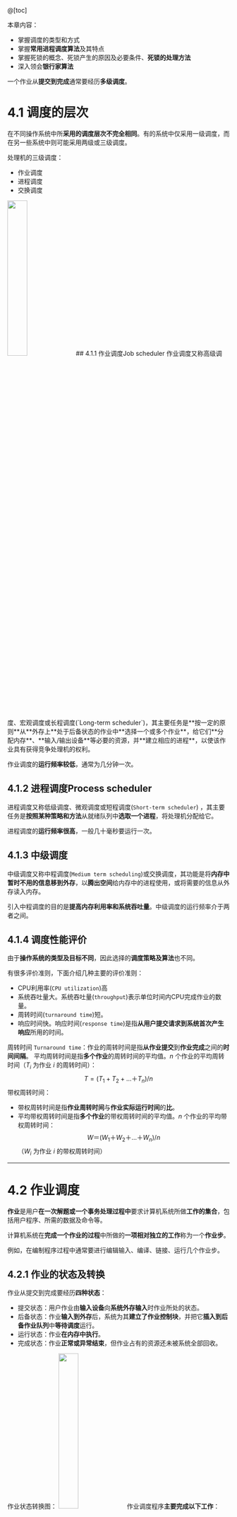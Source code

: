 


@[toc]

本章内容：
-  掌握调度的类型和方式
- 掌握**常用进程调度算法**及其特点
- 掌握死锁的概念、死锁产生的原因及必要条件、**死锁的处理方法**
- 深入领会**银行家算法**

一个作业从**提交到完成**通常要经历**多级调度**。
# 4.1  调度的层次
在不同操作系统中所**采用的调度层次不完全相同**。有的系统中仅采用一级调度，而在另一些系统中则可能采用两级或三级调度。 

处理机的三级调度：
- 作业调度
- 进程调度
- 交换调度
<img src="https://img-blog.csdnimg.cn/20200412102900400.png?x-oss-process=image/watermark,type_ZmFuZ3poZW5naGVpdGk,shadow_10,text_aHR0cHM6Ly9ibG9nLmNzZG4ubmV0L215UmVhbGl6YXRpb24=,size_16,color_FFFFFF,t_70" width="30%">
## 4.1.1 作业调度Job scheduler
作业调度又称高级调度、宏观调度或长程调度(`Long-term scheduler`)，其主要任务是**按一定的原则**从**外存上**处于后备状态的作业中**选择一个或多个作业**，给它们**分配内存**、**输入/输出设备**等必要的资源，并**建立相应的进程**，以使该作业具有获得竞争处理机的权利。

作业调度的**运行频率较低**，通常为几分钟一次。

## 4.1.2  进程调度Process scheduler
进程调度又称低级调度、微观调度或短程调度(`Short-term scheduler`) ，其主要任务是**按照某种策略和方法**从就绪队列中**选取一个进程**，将处理机分配给它。

进程调度的**运行频率很高**，一般几十毫秒要运行一次。 

## 4.1.3 中级调度
中级调度又称中程调度(`Medium term scheduling`)或交换调度，其功能是将**内存中暂时不用的信息移到外存**，以**腾出空间**给内存中的进程使用，或将需要的信息从外存读入内存。

引入中程调度的目的是**提高内存利用率和系统吞吐量**。中级调度的运行频率介于两者之间。
 
## 4.1.4  调度性能评价
由于**操作系统的类型及目标不同**，因此选择的**调度策略及算法**也不同。

有很多评价准则，下面介绍几种主要的评价准则：
- CPU利用率(`CPU utilization`)高
- 系统吞吐量大。系统吞吐量(`throughput`)表示单位时间内CPU完成作业的数量。
- 周转时间(`turnaround time`)短。
- 响应时间快。响应时间(`response time`)是指**从用户提交请求到系统首次产生响应**所用的时间。 

周转时间 `Turnaround time`：作业的周转时间是指**从作业提交**到**作业完成**之间的**时间间隔**。
平均周转时间是指**多个作业**的周转时间的平均值。$n$ 个作业的平均周转时间（$T_i$ 为作业 $i$ 的周转时间）：
   $$T =(T_1 + T_2+ ... ＋T_n)/n$$
带权周转时间：
- 带权周转时间是指**作业周转时间**与**作业实际运行时间**的**比**。
- 平均带权周转时间是指**多个作业**的带权周转时间的平均值。$n$ 个作业的平均带权周转时间：
 $$W＝(W_1＋W_2＋ ... ＋W_n) /n$$（$W_i$ 为作业 $i$ 的带权周转时间）

---
# 4.2  作业调度
**作业**是用户**在一次解题或一个事务处理过程中**要求计算机系统所做**工作的集合**，包括用户程序、所需的数据及命令等。

计算机系统在**完成一个作业的过程**中所做的**一项相对独立的工作**称为一个**作业步**。

例如，在编制程序过程中通常要进行编辑输入、编译、链接、运行几个作业步。 

## 4.2.1 作业的状态及转换
作业从提交到完成要经历**四种状态**：
- 提交状态：用户作业由**输入设备**向**系统外存输入**时作业所处的状态。
- 后备状态：作业**输入到外存**后，系统为其**建立了作业控制块**，并把它**插入到后备作业队列**中**等待调度**运行。
- 运行状态：作业**在内存中执行**。
- 完成状态：作业**正常或异常结束**，但作业占有的资源还未被系统全部回收。 

作业状态转换图：
<img src="https://img-blog.csdnimg.cn/20200412112345769.png?x-oss-process=image/watermark,type_ZmFuZ3poZW5naGVpdGk,shadow_10,text_aHR0cHM6Ly9ibG9nLmNzZG4ubmV0L215UmVhbGl6YXRpb24=,size_16,color_FFFFFF,t_70" width="30%">
作业调度程序**主要完成以下工作**：
- 记录进入系统的**各个作业情况**；
- 从后备作业中**挑选一些作业**投入执行；
- 为被选中的作业做好执行前的**准备工作**；
- 在作业运行结束或运行过程中因某种原因需要撤离时，作业调度程序还要完成作业的善后处理工作。

## 4.2.2 作业控制块
为管理作业，系统**设置了作业控制块**。系统通过JCB感知作业的存在，`JCB` 是**作业存在的唯一标志**。通常作业控制块中包括的主要内容有：
- 资源要求：是指作业运行需要的资源情况，包括：估计运行时间、最迟完成时间、需要的内存容量、外设类型及数量等。
- 资源使用情况：包括作业进入系统的时间、开始运行时间、已运行时间、内存地址、外设台号等。
- 作业的控制方式、类型和优先级等：
作业的控制方式有**联机作业控制**和**脱机作业控制**；
从不同角度出发可以对作业进行不同的分类，如终端型和批量型；
作业的优先级是指**作业进入系统运行的优先级别**，优先级高的作业可以优先进入系统运行。
- 作业名、作业状态：记录**作业的标识信息**及**作业的当前状态**。
 

---
# 4.3 进程调度
## 4.3.1 进程调度的功能
进程调度程序主要完成以下功能：
- 记录系统中**所有进程**的**状态、优先数和资源情况**。
- 选择获得处理机的进程。
- 实施处理机的**分配及回收**。

引起进程调度的原因：
- 正在运行进程**结束**；
- 运行进程因某种原因**阻塞**，如P操作、I/O等；
- 从系统调用或中断返回时，**有进程进入就绪队列**且**就绪队列为空**，**或**进程优先级**高于**当前运行进程且**为剥夺调度方式**；
- 时间片用完
## 4.3.2 进程调度的方式
进程调度有两种方式：
- 抢占(`Preemptive`)方式：又称剥夺方式、可剥夺方式。这种调度方式是指允许**调度程序**根据某种原则**去停止正在执行的进程**，将已分配给该进程的**处理机重新分配给其他进程**。抢占原则有：优先权、时间片。 
- 非抢占(`Nonpreemptive`)方式：又称非剥夺方式、不可剥夺方式、不可抢占方式。这种调度方式是指**一旦将处理机分配给某进程后**，便**让该进程一直执行**，直到该进程**完成**或发生某事件而进入**阻塞**状态，才把处理机分配给其他进程。
非抢占方式中引起进程调度的因素有：**进程结束**、因某种原因而**阻塞**、执行**同步原语**等。
特点：简单，系统开销小，但无法处理紧急任务。

---
# 4.4  调度算法
调度算法(`Scheduling Algorithms`)是指根据**系统资源分配策略**所规定的**资源分配算法**。本章的算法有些适合作业调度，有些适合进程调度，有些适用于两者。

## 4.4.1 先来先服务调度算法First-come, first-served
先来先服务算法既可用于**作业调度**，也可用于**进程调度**。
- 在作业调度中：从**后备作业队列**中选择一个或多个**最先进入该队列**的作业，将它们调入内存，为它们**分配资源，创建进程**，然后**放入就绪队列**。
- 进程调度中：从就绪队列中选择一个**最先进入该队列的进程**，为之分配处理机，使之投入运行。该进程**一直运行到完成**或因等待某一事件而**阻塞**时**才释放处理机**。

设有 `4` 道作业，它们的**提交时间及执行时间**如下表，若按**先来先服务调度算法**进行调度，试计算 `4` 个作业的**平均周转时间**和**平均带权周转时间**。（时间单位：小时，以十进制计算）。
<img src="https://img-blog.csdnimg.cn/20200412112545959.png?x-oss-process=image/watermark,type_ZmFuZ3poZW5naGVpdGk,shadow_10,text_aHR0cHM6Ly9ibG9nLmNzZG4ubmV0L215UmVhbGl6YXRpb24=,size_16,color_FFFFFF,t_70" width="30%">
**作业周转时间**及**带权周转时间**的计算：
<img src="https://img-blog.csdnimg.cn/20200412112554775.png?x-oss-process=image/watermark,type_ZmFuZ3poZW5naGVpdGk,shadow_10,text_aHR0cHM6Ly9ibG9nLmNzZG4ubmV0L215UmVhbGl6YXRpb24=,size_16,color_FFFFFF,t_70" width="30%">
先来先服务算法特点：
- 算法简单，易于实现，
- 但不利于短作业及**I/O繁忙型**作业。 

## 4.4.2 短作业优先调度算法Shortest-job-first
在作业调度中，从后备队列中选择一个或多个**估计运行时间最短的作业**，将它们**调入内存**运行。

在进程调度中，从就绪队列中选择一个**估计运行时间最短的进程**，为之**分配处理机**，使之投入运行。该进程一直运行到完成或因等待某一事件而阻塞时才释放处理机。

<img src="https://img-blog.csdnimg.cn/20200412112625711.png?x-oss-process=image/watermark,type_ZmFuZ3poZW5naGVpdGk,shadow_10,text_aHR0cHM6Ly9ibG9nLmNzZG4ubmV0L215UmVhbGl6YXRpb24=,size_16,color_FFFFFF,t_70" width="30%">

短作业优先调度算法的特点：算法调度性能较好，如上例中：
|        | 先来先服务   |       短作业优先 |
|:--:|:--:|:---:|
|平均周转时间 |               2.8        |             2.45 
|平均带权周转时间  |       5.25      |             3.85

但**对长作业不利**，**未考虑作业的紧迫程度**，运行时间为估计。

## 4.4.3 最短剩余时间优先调度算法
最短进程优先调度算法可以是**非抢占式**的，也可以是**抢占式**的。若无特别说明，通常是**指非抢占式的算法**。

**抢占式**的最短进程优先调度算法也称为**最短剩余时间优先调度算法**(`shortest-remaining-time-first`)，即<b><font color="#ff0000">当一个新进程进入就绪队列时，若其需要的运行时间比当前运行进程的剩余时间短，则它将抢占CPU</font></b>。

下图是抢占式的最短进程优先调度算法的示例，也就是最短剩余时间优先：
<img src="https://img-blog.csdnimg.cn/20200412112651370.png?x-oss-process=image/watermark,type_ZmFuZ3poZW5naGVpdGk,shadow_10,text_aHR0cHM6Ly9ibG9nLmNzZG4ubmV0L215UmVhbGl6YXRpb24=,size_16,color_FFFFFF,t_70" width="30%">
平均周转时间：$T=(17＋4＋24＋7)\ /\ 4=13$
平均带权周转时间：$W=(2.125＋1＋2.67＋1.4)\ /\ 4=1.8$
 
最短平均周转时间：当**一批作业同时到达**时，**最短作业优先调度**算法才能获得**最短平均周转时间**。
设一组作业 $p_1, p_2, ..., p_n$ ，其运行时间为 $t_1, t_2,  ..., t_n$ ，且假定 $t_1 <t_2< …<t_n$，则**短作业优先调度**算法的总周转时间为：
$$t_1+(t_1+t_2)+ … + (t_1+ … +t_n) =n*t_1+(n-1)t_2+ ... +t_n$$

可以证明：若 $a_1≤ a_2≤ … ≤ a_n$ 且 $b_1≤b_2≤ … ≤b_n$ ，则
$$a_1b_n+a_2b_{n-1} +…+a_nb_1 ≤ a_1b_{i_1}+a_2b_{i_2} +…+a_nb_{i_n}  ≤ a_1b_1+a_2b_2 +…+a_nb_n$$
其中 $i_1$、$i_2$、 …、$i_n$ 是 `1, 2, ... , n`的一个排列。


## 4.4.4 优先级调度算法
在作业调度中，从后备作业队列中选择**若干优先级高的作业**调入内存。
在进程调度中，将处理机分配给**就绪队列**中**优先级最高的进程**。

优先级(`Priority`)表示进程的重要性及**运行优先性**，通常用优先数来衡量。在某些系统中，优先数越大优先级越高；而在另一些系统中，优先数越大优先级越小。

按调度方式对优先级调度算法分类：
- **非抢占式**优先级调度算法：系统一旦**将处理机分配给就绪队列中优先级最高的进程**后，该进程便**一直运行下去**，直到完成或因发生某事件使该进程放弃处理机时，系统才将处理机分配给另一个更高优先级的进程。
- **抢占式**优先级调度算法：**将处理机分配给优先级最高的进程**，使之运行。在进程运行过程中，**一旦出现了另一个优先级更高的进程时**，进程调度程序就**停止原运行进程**，而将处理机分配给新出现的高优先级进程。 

优先级分为两种：
- 静态优先级：是在**创建进程时确定**的，确定之后**在整个进程运行期间不再改变**。特点：简单易行，系统开销小，**但不精确**。
确定依据有：
	- 进程类型：系统，用户
	- 进程对资源的需求：执行时间，资源数量
	- 用户要求：紧迫程度

- 动态优先级：是指在创建进程时，根据进程的特点及相关情况**确定一个优先级**，**在进程运行过程中**再根据情况的变化**调整优先级**。确定原则有：占用CPU时间，等待时间。
例：`优先数 = CPU使用时间 / 2 + 基本优先数`
	- CPU使用时间衰减函数:
	- `Decay(CPU使用时间) = CPU使用时间 / 2`

## 4.4.5  时间片轮转调度算法
### 1. 算法介绍和示例
时间片轮转法(`Round Robin`)：系统将**所有就绪进程**按**到达时间的先后次序**排成一个队列，每次调度时**把CPU分配给队首进程**，并令其**执行一个时间片**。当时间片用完时，停止该进程的执行，将它送至就绪队列末尾等待下一次执行，然后**再把处理机分配给就绪队列中的新队首进程**。如此不断循环，直至完成为止。

设有 `A、B、C、D、E` 五个进程，其到达时间分别为 `0、1、2、3、4` ，要求运行时间依次为 `3、6、4、5、2` ，采用**时间片轮转调度算法**，当时间片大小为 $1$ 和 $4$ 时，试计算其**平均周转时间**和**平均带权周转时间**。

① 时间片大小为 $1$：`A、B、C、D、E` 要求运行时间依次为 `3、6、4、5、2`，到达时间依次为 `0、1、2、3、4` 。          
<img src="https://img-blog.csdnimg.cn/20200412112818438.png?x-oss-process=image/watermark,type_ZmFuZ3poZW5naGVpdGk,shadow_10,text_aHR0cHM6Ly9ibG9nLmNzZG4ubmV0L215UmVhbGl6YXRpb24=,size_16,color_FFFFFF,t_70" width="30%"><img src="https://img-blog.csdnimg.cn/20200412112825455.png?x-oss-process=image/watermark,type_ZmFuZ3poZW5naGVpdGk,shadow_10,text_aHR0cHM6Ly9ibG9nLmNzZG4ubmV0L215UmVhbGl6YXRpb24=,size_16,color_FFFFFF,t_70" width="30%">
② 时间片大小为 $4$：`A、B、C、D、E` 要求运行时间依次为 `3、6、4、5、2` ，到达时间依次为 `0、1、2、3、4` 。 
<img src="https://img-blog.csdnimg.cn/20200412112904748.png?x-oss-process=image/watermark,type_ZmFuZ3poZW5naGVpdGk,shadow_10,text_aHR0cHM6Ly9ibG9nLmNzZG4ubmV0L215UmVhbGl6YXRpb24=,size_16,color_FFFFFF,t_70" width="30%"><img src="https://img-blog.csdnimg.cn/20200412112913846.png?x-oss-process=image/watermark,type_ZmFuZ3poZW5naGVpdGk,shadow_10,text_aHR0cHM6Ly9ibG9nLmNzZG4ubmV0L215UmVhbGl6YXRpb24=,size_16,color_FFFFFF,t_70" width="30%">
### 2. 时间片大小的选择和考虑
 时间片大小的选择：
- 若时间片太大，所有进程都能**在一个时间片内**完成，则时间片轮转算法**退化为先来先服务**；
- 若时间片太小，则**进程调度频繁**，**系统开销增加**。
- 因此时间片大小选择应适当。
- 现代操作系统的时间片一般为 `10-100ms` ，**上下文切换时间一般少于** `10us` 。

**确定时间片大小**应考虑的因素：
- 系统对响应时间的要求：`响应时间=时间片*进程数`。进程数一定，则**时间片与系统响应时间成正比**。
- 就绪队列中的进程数目：**时间片与就绪进程数成反比**。
- 系统处理能力：人所能承受的响应时间一定，系统速度快则时间片可增长。

### 3. 时间片轮转算法的特点及改进
对**偏重I/O的进程不公平**。为此**改进为虚拟时间片轮转算法**。

虚拟时间片轮转算法：新进程基于 `FCFS` 进入就绪队列，进程**用完时间片后也进入就绪队列**；进程**因I/O阻塞进入I/O队列**，I/O完成时**进程进入附加队列**，<font color="#FF0000">**附加队列的优先级高于就绪队列**</font>，当进程从附加队列被调度时，**其运行时间不超过上次发生中断时剩余的时间**。

虚拟时间片轮转调度示意图：
<img src="https://img-blog.csdnimg.cn/20200412112953625.png?x-oss-process=image/watermark,type_ZmFuZ3poZW5naGVpdGk,shadow_10,text_aHR0cHM6Ly9ibG9nLmNzZG4ubmV0L215UmVhbGl6YXRpb24=,size_16,color_FFFFFF,t_70" width="30%">
## 4.4.6 高响应比优先调度算法
高响应比优先调度算法是对**短作业优先调度**算法和**先来先服务调度**算法的一种**综合**。

响应比定义如下：`响应比 ＝ 作业响应时间 / 估计运行时间`。由于响应时间为**作业进入系统后的等待时间**加上**估计运行时间**。因此 `响应比＝1＋作业等待时间 / 估计运行时间`。

高响应比优先调度算法思想：在每次调度作业运行时，先**计算后备作业队列**中每个作业的**响应比**，然后**挑选响应比最高者投入运行**。
特点：
- 有利于短作业-----等待时间相同，短作业优先，
- 考虑等待时间----运行时间相同，等待时间长的作业优先运行。

最高响应比优先算法例子：
设有 `A、B、C、D、E` 五个进程，其到达时间分别为 `0、1、2、3、4` ，要求运行时间依次为 `3、6、4、5、2` ，采用**最高响应比优先调度算法**，试计算**其平均周转时间**和**平均带权周转时间**。
答：分析作业的调度顺序：`A、B、C、D、E` 的到达时间依次为 `0、1、2、3、4` ，要求运行时间依次为 `3、6、4、5、2`。
- 0：$A$ 运行，`BCD` 依次到达；
- 3：$r_B =1+2/6$，$r_C =1+1/4$ ，$r_D =1$；$B$ 先运行；
- 9：$r_C =1+7/4$，$r_D =1+6/5$，$r_E =1+5/2$；$E$ 先运行。
- 11：$r_C =1+9/4$，$r_D =1+8/5$；$C$ 先运行。

由此可知作业的运行顺序为 `A、B、E、C、D`。 周转时间的计算：顺序`A、B、E、C、D`：
<img src="https://img-blog.csdnimg.cn/20200412113046859.png?x-oss-process=image/watermark,type_ZmFuZ3poZW5naGVpdGk,shadow_10,text_aHR0cHM6Ly9ibG9nLmNzZG4ubmV0L215UmVhbGl6YXRpb24=,size_16,color_FFFFFF,t_70" width="30%">

---
## 4.4.7  多级队列调度算法Multilevel Queue Scheduling
实现思想：根据**作业性质或类型**不同，**将进程就绪队列分为多个**，每个队列**采用不同的调度算法**。

例如：终端型作业为前台作业，批处理作业为后台作业。**前台采用时间片轮转算法**，**后台采用先来先服务**，前台作业的**优先级高**。

## 4.4.8 多级反馈队列调度算法Multilevel Feedback Queue Scheduling
应设置**多个就绪队列**，并**为每个队列赋予不同的优先级**。第 $1$ 个队列的**优先级最高**，第2队列次之，其余队列的**优先级逐次降低**。

每个队列中**进程执行的时间片大小也各不相同**，进程所在队列的**优先级越高**，其相应的**时间片就越短**。

当一个新进程进入系统时，**首先**将它放入第 $1$ 个队列的末尾，按**先来先服务**的原则排队等待调度。当轮到该进程执行时，**如能在此时间片内完成，便可准备撤离系统**；如果它在一个时间片结束时**尚未完成**，调度程序便将该进程转入第 $2$ 队列的末尾，再**同样地按先来先服务**原则等待调度执行。如此下去，<b><font color="#ff0000">最后一个队列中使用时间片轮转调度算法</font></b>。

**仅当第 $1$ 个队列为空时**，调度程序才调度第 $2$ 队列中的进程运行；仅当第 $1$个至第 $i－1$ 个队列均为空时，才会调度第 $i$ 个队列中的进程运行。

当处理机**正在为第 $i$ 个队列中的某进程服务**时，若又**有新进程进入优先级较高的队列**中，则此时**新进程将抢占正在运行进程的处理机**，即由调度程序**把正在执行进程放回第 $i$ 个队列末尾**，重新将处理机分配给新进程。
<img src="https://img-blog.csdnimg.cn/20200412113114870.png?x-oss-process=image/watermark,type_ZmFuZ3poZW5naGVpdGk,shadow_10,text_aHR0cHM6Ly9ibG9nLmNzZG4ubmV0L215UmVhbGl6YXRpb24=,size_16,color_FFFFFF,t_70" width="30%">
示例：设有 `A、B、C、D、E` 五个进程，其到达时间分别为 `0、1、3、4、5` ，要求运行时间依次为 `3、8、4、5、7`，采用**多级反馈队列调度算法**，系统中共有 `3` 个队列，其时间片依次为 `1`、`2` 和 `4`，试计算其**平均周转时间和平均带权周转时间**。

答：`A、B、C、D、E` 到达时间依次为 `0、1、3、4、5`，要求运行时间依次为`3、8、4、5、7` 。          
<img src="https://img-blog.csdnimg.cn/20200412113145136.png?x-oss-process=image/watermark,type_ZmFuZ3poZW5naGVpdGk,shadow_10,text_aHR0cHM6Ly9ibG9nLmNzZG4ubmV0L215UmVhbGl6YXRpb24=,size_16,color_FFFFFF,t_70" width="30%">
<img src="https://img-blog.csdnimg.cn/20200412113135239.png?x-oss-process=image/watermark,type_ZmFuZ3poZW5naGVpdGk,shadow_10,text_aHR0cHM6Ly9ibG9nLmNzZG4ubmV0L215UmVhbGl6YXRpb24=,size_16,color_FFFFFF,t_70" width="30%">
多级反馈队列调度算法的性能**能较好满足各类用户的需求**：
- 终端型用户：**大多能在一个时间片内完成**，响应时间较短；
- 短批处理作业用户：**能在前几个队列完成**，周转时间较短；
- 长批处理作业用户：依次在 `1～n` 队列中运行，**不会长时间得不到处理**。

---

# 4.5 死锁Deadlocks 
**多道程序的并发执行**可以**改善系统的资源利用率**，但也可能**导致死锁的发生**。
## 4.5.1  死锁的概念

死锁是指**多个进程**因**竞争系统资源或相互通信**而造成的一种僵局，若无外力作用，这些进程都**将永远不能向前推进**。

死锁例子：当两辆车在十字路口逼近时，它们要完全停下来，且在一辆车开走之前，另一辆车不能启动。

另外，假设一条河上有一座独木桥，若桥两端的人相向而行……
<img src="https://img-blog.csdnimg.cn/20200412113245427.png?x-oss-process=image/watermark,type_ZmFuZ3poZW5naGVpdGk,shadow_10,text_aHR0cHM6Ly9ibG9nLmNzZG4ubmV0L215UmVhbGl6YXRpb24=,size_16,color_FFFFFF,t_70" width="30%"> 
## 4.5.2 死锁产生的原因和必要条件
死锁产生的原因与**资源的使用相关**。下面介绍资源分类。

**可剥夺和非剥夺资源**：
- 可剥夺资源是指某进程获得这类资源后，该资源**可以被其他进程或系统剥夺**。如CPU，存储器。==注意：竞争可剥夺资源不会产生死锁！==
- 非剥夺资源又称不可剥夺资源，是指系统将这类资源分配给进程后，**再不能强行收回，只能在进程使用完后主动释放**。如打印机、读卡机。
竞争非剥夺资源例子。如，打印机 `R1` 和读卡机 `R2` 供进程 `P1` 和 `P2` 共享：
<img src="https://img-blog.csdnimg.cn/20200412113321575.png?x-oss-process=image/watermark,type_ZmFuZ3poZW5naGVpdGk,shadow_10,text_aHR0cHM6Ly9ibG9nLmNzZG4ubmV0L215UmVhbGl6YXRpb24=,size_16,color_FFFFFF,t_70" width="30%">

永久性资源和消耗性资源：
- 永久性资源：**可顺序重复使用**的资源。如打印机。
- 消耗性资源：由一个进程产生，被另一个进程**使用短暂时间后便无用**的资源，又称为临时性资源。如消息。
- ==竞争永久性资源和临时性资源都可能产生死锁。==

总结一下，死锁产生的原因是：
- 竞争资源：**多个进程竞争资源**，而资源又不能同时满足其需求。
- 进程推进顺序不当：进程**申请资源和释放资源的顺序**不当。

竞争资源引起的死锁中，如消息通信按下述顺序进行，则不会发生死锁：
- `P1：...Release(S1)；Request(S2)；...`
- `P2：...Release(S2)；Request(S1)；...`

若按下述顺序，则**可能发生死锁**，原因在于它们还没有释放彼此申请的资源：
- `P1：... Request(S2)；Release(S1)；...`
- `P2：... Request(S1)；Release(S2)；..`.
<img src="https://img-blog.csdnimg.cn/20200412113402139.png?x-oss-process=image/watermark,type_ZmFuZ3poZW5naGVpdGk,shadow_10,text_aHR0cHM6Ly9ibG9nLmNzZG4ubmV0L215UmVhbGl6YXRpb24=,size_16,color_FFFFFF,t_70" width="30%">

进程推进顺序不当引起的死锁：当进程 `P1、P2` 共享资源 `A、B` 时，若**推进顺序合法**则不会产生死锁，否则会产生死锁。
- 合法的推进路线：①②③    
-  不合法的推进线路：④，此时向上还是向右都会导致死锁。
<img src="https://img-blog.csdnimg.cn/20200412113415646.png?x-oss-process=image/watermark,type_ZmFuZ3poZW5naGVpdGk,shadow_10,text_aHR0cHM6Ly9ibG9nLmNzZG4ubmV0L215UmVhbGl6YXRpb24=,size_16,color_FFFFFF,t_70" width="30%">
死锁产生的**必要条件**：
- 互斥条件：在**一段时间**内某**资源仅为一个进程所占有**。
- 请求和保持条件：又称部分分配条件、**占用并等待**条件。**当进程因请求资源被阻塞时，已分配资源保持不放**。
- 不剥夺条件：进程所获得的资源在未使用完毕之前，**不能被其他进程强行夺走**。
- 循环等待条件：死锁发生时，**存在一个进程资源的循环**。

注意：
- 死锁是**因资源竞争**造成的僵局
- 通常死锁一般**至少涉及两个进程**
- 死锁与部分进程及资源相关

## 4.5.3 处理死锁的基本方法
用于处理死锁的**方法**主要有：
- 忽略死锁。这种处理方式又称鸵鸟算法，指像鸵鸟一样对死锁视而不见。 
- 预防死锁：**设置某些限制条件**，通过**破坏死锁产生的四个必要条件之一**来预防死锁。
- 避免死锁：在资源的动态分配过程中，用某种方法来**防止系统进入不安全状态**。
- 检测死锁及解除：系统**定期检测是否出现死锁**，若出现则**解除死锁**。

## 4.5.4  死锁的预防
预防死锁。通过**破坏产生死锁的四个必要条件中的一个或几个条件**，来防止发生死锁。
特点：**较易实现**，广泛使用，但限制较严，**资源利用率低**。

### 1. 破坏互斥条件
互斥是设备本身固有的属性，**此条件不能破坏**。

### 2. 破坏请求和保持条件
要求**进程一次申请**它所需的**全部资源**，若有足够的资源则分配给进程，**否则不分配资源，进程等待**。这种方法称为**静态资源分配法**。

特点：简单、安全且易于实现；但**资源利用率低，进程延迟运行**。

### 3. 破坏不剥夺条件
一个**已获得某些资源**的进程，若**新的资源请求得不到满足**，则它<ins>必须释放已获得的所有资源</ins>。

特点：**实现较复杂**；释放已获得资源**可能造成前一段工作的失效**；重复申请和释放资源会**增加系统开销，降低系统吞吐量**。 

### 4. 破坏循环等待条件
将**所有资源按类型排队**，并赋予不同序号，要求进程**均严格按照序号递增的次序**请求资源，**同类资源一次申请完**。这种方法称为**有序资源分配法**。

特点：比前两种方法资源**利用率高，吞吐量大**。但要求**资源序号相对稳定**，从而**限制了新设备的增加**；使用资源的顺序与系统规定顺序不同，**造成资源的浪费**；使用资源的次序限制用户编程。

为什么有序资源分配法可以防止死锁？
- 假设**循环已经出现**并且**含于环中的进程**是 $p_0,\ ...\ , p_n$ ，这意味着 $p_i$ 正占有 $r_i$ 类资源，而请求 $r_i+1$ 类资源，
- 设函数 $f$ 能获得资源序号，则有 $f(r_i) < f(r_i+1)$，故 $f(r_0) <f(r_1)<…< f(r_n)<f(r_0)$ 。
- 矛盾，原假设不成立。
<img src="https://img-blog.csdnimg.cn/20200412113553562.png?x-oss-process=image/watermark,type_ZmFuZ3poZW5naGVpdGk,shadow_10,text_aHR0cHM6Ly9ibG9nLmNzZG4ubmV0L215UmVhbGl6YXRpb24=,size_16,color_FFFFFF,t_70" width="30%">- 采用有序资源分配法，系统中的进程**必须按照资源编号的升序**申请资源。
- 因此在任一时刻，系统中总会存在一个进程，它占有**已申请资源中编号最高的资源**，且它**继续请求的资源**必定是**空闲**的，因而它**可以一直向前推进直至完成**。
- 当该进程运行完成后，即**会释放它所占有的全部资源**。这样剩余进程集合中**又会存在一个进程**，它占有已申请资源中编号最高的资源，且它继续请求的资源必定是空闲的，因而它也可以一直向前推进直至完成。
- 以此类推，**最终所有进程均可运行完成**，故不会发生死锁。

---
## 4.5.5 死锁的避免
死锁的避免是在**资源的动态分配**过程中，用某种方法**防止系统进入不安全状态**，从而避免死锁的发生。

特点：以**较弱的限制**获得**较高的利用率**，但实现有一定难度。

### 1. 安全状态
在避免死锁的方法中，允许进程**动态地申请资源**。系统在进行资源分配之前，**先计算资源分配的安全性**。若此次分配**不会导致系统进入不安全状态**，便将资源分配给进程，否则进程等待。

安全状态是指**系统能按某种顺序**如 `<P1、P2… 、Pn>` 来**为每个进程分配其所需的资源**，直至最大需求，**使每个进程都可以顺利完成**，则称此时的系统状态为安全状态，称序列 `<P1、P2、…、Pn>` 为安全序列。

不安全状态：若**某一时刻系统中不存在一个安全序列**，则称此时的系统状态为不安全状态。进入不安全状态后，便**可能进而进入死锁状态**；因此<b><font color="#ff0000">避免死锁的本质是使系统不进入不安全状态</font></b>。

安全状态例子：
- $T_0$ 时刻，系统资源状态如下：
<img src="https://img-blog.csdnimg.cn/20200412113625910.png?x-oss-process=image/watermark,type_ZmFuZ3poZW5naGVpdGk,shadow_10,text_aHR0cHM6Ly9ibG9nLmNzZG4ubmV0L215UmVhbGl6YXRpb24=,size_16,color_FFFFFF,t_70" width="30%">
- 这时**可用资源能满足 $P_2$ 的需要**，$P_2$ 获得运行需要的所有资源并**能顺利运行结束**。$P_2$ 运行结束的系统资源状态：
<img src="https://img-blog.csdnimg.cn/2020041211363764.png?x-oss-process=image/watermark,type_ZmFuZ3poZW5naGVpdGk,shadow_10,text_aHR0cHM6Ly9ibG9nLmNzZG4ubmV0L215UmVhbGl6YXRpb24=,size_16,color_FFFFFF,t_70" width="30%">
- 这时可用资源能满足 $P_1$ 的需要，$P_1$ 获得运行需要的所有资源并能顺利运行结束。 $P_2$ 、 $P_1$ 运行结束的系统资源状态：
<img src="https://img-blog.csdnimg.cn/20200412113658965.png?x-oss-process=image/watermark,type_ZmFuZ3poZW5naGVpdGk,shadow_10,text_aHR0cHM6Ly9ibG9nLmNzZG4ubmV0L215UmVhbGl6YXRpb24=,size_16,color_FFFFFF,t_70" width="30%">
- 这时**可用资源能满足 $P_3$ 的需要**， $P_3$ 获得运行需要的所有资源并**能顺利运行结束**。
- 因此**存在一个安全序列** `<P2、P1、P3>`，系统状态安全。

由安全状态向不安全状态转换：
- 若在 $T_0$ 之后，又将 $1$ 个资源分配给了 $P_3$ ，则系统**进入了不安全状态**：
<img src="https://img-blog.csdnimg.cn/20200412113710697.png?x-oss-process=image/watermark,type_ZmFuZ3poZW5naGVpdGk,shadow_10,text_aHR0cHM6Ly9ibG9nLmNzZG4ubmV0L215UmVhbGl6YXRpb24=,size_16,color_FFFFFF,t_70" width="30%">
---
### 2. 银行家算法  Banker’s Algorithm
**最具代表性**的死锁避免算法是 `Dijkstra` 的银行家算法。银行家算法要求**新进程进入系统**时，必须**说明**其可能**需要的每类资源最大数量**。

假定系统中有 `n` 个进程 `P1、P2、…、Pn` ，`m` 类资源 `R1、R2、…、Rm` ，银行家算法中**使用的数据结构**如下：
- 可用资源向量 `Available`：是一个含有 $m$ 个元素的数组，其中**每一个元素**代表**一类资源**的**空闲资源数目**。
如果 `Available(j)＝k` ，表示系统中现有空闲的 $R_j$ 类资源 $k$ 个。
- 最大需求矩阵 `Max`：是一个 $n×m$ 的矩阵，定义了**系统中每个进程**对 $m$ 类资源的**最大需求数目**。这个矩阵不会改变。
如果 `Max(i，j)＝k` ，表示进程 $P_i$ 需要 $R_j$ 类资源的最大数目为 $k$ 。
- 分配矩阵 `Allocation`：是一个 $n×m$ 的矩阵，定义了系统中**每一类资源**当前**已分配**给**每一个进程**的**资源数目**。
如果 `Allocation(i，j)＝k` ，表示进程 $P_i$ 当前已分到 $R_j$ 类资源的数目为k。
`Allocation`$_i$ 表示进程 $P_i$ 的分配向量，由矩阵 `Allocation` 的第 $i$ 行构成。
- 需求矩阵`Need`：是一个 $n×m$ 的矩阵，它定义了系统中**每一个进程**还**需要的各类资源数目**。
如果 `Need(i，j)＝k`，表示进程 $P_i$ 还需要 $R_j$ 类资源 $k$ 个。`Need`$_i$ 表示进程 $P_i$ 的需求向量，由矩阵 `Need` 的第 $i$ 行构成。
- 三个矩阵间的关系： 
       $$Need(i，j)＝Max(i，j)－Allocation(i，j)$$

银行家算法如下：设 `Request`$_i$ 是进程 $P_i$ 的请求向量，`Requesti(j)＝k`表示进程 $P_i$ 请求分配 $R_j$ 类资源 $k$ 个。

当 $P_i$ **发出资源请求后**，系统**按下述步骤进行检查**：
1) 如果 $Request_i ≤Need_i$ ，则转向步骤 `2` ；否则**出错**；
2) 如果 $Request_i≤Available$ ，则转向步骤 `3` ；否则 $P_i$ 等待；
3) **试分配**并**修改数据结构**：
    -  $Available ＝ Available－Request_i$ ；
    - $Allocation_i ＝ Allocation_i ＋ Request_i$ ；
    -  $Need_i ＝ Need_i－ Request_i$ ；
4) 系统**执行安全性算法**，检查此次资源分配是否安全。**若安全，才正式分配**；否则，**试分配作废，让进程 $P_i$ 等待**。

安全性算法 `Safety Algorithm`：
1) 设置两个向量
	- `Work`：表示系统**可提供给进程**继续运行的**各类空闲资源数目**，含有 $m$ 个元素，执行安全性算法**开始时**，`Work＝Available` (试分配后的Avail) 。
	- `Finish`：表示系统**是否有足够的资源分配给进程**，使之运行完成，开始时，`Finish(i)＝false`；当有足够资源分配给进程Pi时，令 `Finish(i)＝true` 。
2) 从进程集合中**找到一个能满足下述条件的进程**，如找到则执行步骤3；否则执行步骤4：
	- $Finish(i)= false$ ；
	- $Need_i≤Work$ ；
3) 当进程 $P_i$ 获得资源后，可顺利执行直到完成，并**释放出分配给它的资源**，故应执行：
   - $Work＝Work ＋ Allocation_i$；
    - $Finish(i)＝true$ ；
    - `Goto step 2` ；
4) 若所有进程的 `Finish(i)` 都为 `true` ，则表示系统**处于安全状态**；否则，系统**处于不安全状态**。 

假定系统中有 $5$ 个进程 `P0、P1、P2、P3、P4` 和三种类型的资源 `A、B、C` ，数量分别为 `12、5、9` ，在 $T_0$ 时刻的资源分配情况如下所示。
<img src="https://img-blog.csdnimg.cn/20200412113809772.png?x-oss-process=image/watermark,type_ZmFuZ3poZW5naGVpdGk,shadow_10,text_aHR0cHM6Ly9ibG9nLmNzZG4ubmV0L215UmVhbGl6YXRpb24=,size_16,color_FFFFFF,t_70" width="30%">
① $T_0$ 时刻的安全性：利用安全性算法对 $T_0$ 时刻的资源分配情况进行分析，可得如下所示的 $T_0$ 时刻的安全性分析。 $T_0$ 时刻的安全性检查：
- Need0：7,4,3    Need1：1,2,2    Need2：6,0,0      Need3：0,1,1     - Need4：4,3,1
- Alloc0： 1,1,0    Alloc1： 2,0,1    Alloc2：3,0,3      Alloc3： 2,1,1     Alloc4：1,0,2
- Avail 3,3,2，因此 $Work$ 为3,3,2
- $Finish_i$ 全部为false
- 第一个找到的能满足下述条件 $Finish(i)= false$ 和 $Need_i≤Work$ 的，是 $P_1$，因此 $P_1$ 可以顺利执行，从而 `Finish(1) = true` 。而后，$P_1$ 释放原来就分配的资源 $Alloc$ ，从而 `Work += Alloc` 。
- ...
<img src="https://img-blog.csdnimg.cn/20200412113829919.png?x-oss-process=image/watermark,type_ZmFuZ3poZW5naGVpdGk,shadow_10,text_aHR0cHM6Ly9ibG9nLmNzZG4ubmV0L215UmVhbGl6YXRpb24=,size_16,color_FFFFFF,t_70" width="30%">
从上述分析得知，$T_0$ 时刻存在着一个安全序列 `<P1、P3、P4、P2、P0>`，**故系统是安全的**。

② $P_1$ 请求资源：$P_1$ 发出请求向量 `Request1(1，0，2)`，系统按银行家算法进行检查：
  - `Request1(1，0，2) ≤ Need1(1，2，2)`
  - `Request1(1，0，2) ≤ Available(3，3，2)`
  - 系统先假定可为 $P_1$ 分配资源，并修改 `Available`、`Allocation1` 、`Need1` 向量，由此，为P1试分配资源后**形成的资源变化情况**如下所示：
<img src="https://img-blog.csdnimg.cn/20200412113854108.png?x-oss-process=image/watermark,type_ZmFuZ3poZW5naGVpdGk,shadow_10,text_aHR0cHM6Ly9ibG9nLmNzZG4ubmV0L215UmVhbGl6YXRpb24=,size_16,color_FFFFFF,t_70" width="30%">
- 再利用安全性算法检查此时系统是否安全，可得如下所示的安全性分析。$P_1$ 申请资源后的安全性检查：
	- `Need0：7,4,3    Need1：0,2,0     Need2：6,0,0     Need3：0,1,1     Need4：4,3,1`
	- `Alloc0：1,1,0     Alloc1：3,0,3     Alloc2： 3,0,3     Alloc3： 2,1,1     Alloc4：1,0,2`
	- `Avail  2, 3, 0`
<img src="https://img-blog.csdnimg.cn/20200412113906975.png?x-oss-process=image/watermark,type_ZmFuZ3poZW5naGVpdGk,shadow_10,text_aHR0cHM6Ly9ibG9nLmNzZG4ubmV0L215UmVhbGl6YXRpb24=,size_16,color_FFFFFF,t_70" width="30%">
从上述分析得知，可以找到安全序列 `<P1、P3、P4、P0、P2>` ，系统安全，可以为 $P_1$ 分配资源。

③ $P_4$ 请求资源：$P_4$ 发出请求向量 `Request4(3，3，0)` ，系统按银行家算法进行检查：
  - `Request4(3，3，0) ≤Need4(4，3，1)`
 - `Request4(3，3，0)＞ Available(2，3，0)`，让 $P_4$ 等待。

④ $P_0$ 请求资源：$P_0$ 发出请求向量 `Request0 (0，2，0)` ，系统按银行家算法进行检查：
 - `Request0(0，2，0) ≤ Need0(7，4，3)`
  - `Request0(0，2，0) ≤ Available(2，3，0)`
  - 系统先假定可为 $P_0$ 分配资源，并修改有关数据，为 $P_0$ 试分配资源后，如下所示。 
<img src="https://img-blog.csdnimg.cn/20200412113936318.png?x-oss-process=image/watermark,type_ZmFuZ3poZW5naGVpdGk,shadow_10,text_aHR0cHM6Ly9ibG9nLmNzZG4ubmV0L215UmVhbGl6YXRpb24=,size_16,color_FFFFFF,t_70" width="30%"> 
- 再利用安全性算法检查此时系统是否安全。从上表中可以看出，可用资源 `Available(2，1，0 )` 已**不能满足任何进程的需要**，故**系统进入不安全状态**，此时系统不分配资源。

---
## 4.5.6 死锁的检测及解除
通过系统的检测机构**及时地检测出死锁的发生**，然后采取某种措施**解除死锁**。
特点：死锁检测和解除可**使系统获得较高的利用率**，但是**实现难度最大**。

### 1. 资源分配图 
**系统死锁**可以利用资源分配图描述。资源分配图(`Resource-Allocation Graph`)又称进程—资源图，由一组结点 `N` 和一组边 `E` 所构成：
- `N` 被分成**两个互斥的子集**：进程结点子集 `P＝{p1，p2，…，pn}`，资源结点子集 `R＝{r1，r2，…，rm}`。
- `E` 是边集，它连接着 `P` 中的一个结点和 `R` 中的一个结点，`e＝<pi，rj>` 是**资源请求边**，`e＝<rj，pi>` 是**资源分配边**。 

通常，用**圆圈**代表一个进程，用**方框**代表一类资源，方框中的一个点代表**一类资源中的一个资源**。
<img src="https://img-blog.csdnimg.cn/20200412114002359.png?x-oss-process=image/watermark,type_ZmFuZ3poZW5naGVpdGk,shadow_10,text_aHR0cHM6Ly9ibG9nLmNzZG4ubmV0L215UmVhbGl6YXRpb24=,size_16,color_FFFFFF,t_70" width="30%">
### 2. 死锁判定法则
将资源分配图**简化**可以**检测系统状态 `S` 是否为死锁状态**，方法如下：
- 在资源分配图中，找出一个**既不阻塞又非孤立**的进程结点 $p_i$ ，进程 $p_i$ **获得**了它所需要的**全部资源**，**能运行完成**然后**释放所有资源**。这相当于<b><font color="#00FCbc">消去 $p_i$ 的所有请求边和分配边，使之成为孤立结点</font></b>。
- 进程 $p_i$ 释放资源后，可以**唤醒**因**等待这些资源而阻塞的进程**，从而可能使原来阻塞的进程**变为非阻塞进程**。
- 在进行一系列化简后，<b><font color="#FF9C00">若能消去图中所有的边，使所有进程都成为孤立结点，则称该图是可完全简化的</font></b>；若不能使该图完全化简，则称该图是不可完全简化的。 

### 3. 死锁定理
可以证明：
- <b><font color="#FF0000">所有的简化顺序将得到相同的不可简化图</font></b>。
- $S$ 为死锁状态的条件是当且仅当 $S$ 状态的**资源分配图是不可完全简化的**。该条件称为死锁定理。

资源分配图简化例1：
<img src="https://img-blog.csdnimg.cn/20200412114022744.png?x-oss-process=image/watermark,type_ZmFuZ3poZW5naGVpdGk,shadow_10,text_aHR0cHM6Ly9ibG9nLmNzZG4ubmV0L215UmVhbGl6YXRpb24=,size_16,color_FFFFFF,t_70" width="30%">
资源分配图简化例2：下图是否存在死锁？
<img src="https://img-blog.csdnimg.cn/20200412114038726.png?x-oss-process=image/watermark,type_ZmFuZ3poZW5naGVpdGk,shadow_10,text_aHR0cHM6Ly9ibG9nLmNzZG4ubmV0L215UmVhbGl6YXRpb24=,size_16,color_FFFFFF,t_70" width="30%">
资源分配图简化例3：下图是否存在死锁？
<img src="https://img-blog.csdnimg.cn/20200412114051536.png?x-oss-process=image/watermark,type_ZmFuZ3poZW5naGVpdGk,shadow_10,text_aHR0cHM6Ly9ibG9nLmNzZG4ubmV0L215UmVhbGl6YXRpb24=,size_16,color_FFFFFF,t_70" width="30%">
### 4. 死锁检测算法 
很像前面的银行家算法：
- 可利用资源向量`Available`：表示 $m$ 类资源中每类资源的**可用数目**。
- 请求矩阵`Request`：表示**每个进程**当前对**各类资源**的**请求数目**。
- 分配矩阵`Allocation`：表示每个进程**当前已分配的资源**数目。
- 工作向量`Work`：表示系统**当前可提供资源数**。
- 进程集合`L`：记录**当前已不占用资源**的进程。

死锁检测的算法：
```cpp
Work = Available; 
L = <Li | Allocationi = 0 ∩ Requesti = 0>
for all  Li not in L do {
    if (Requesti ≤ Work) {
         Work = Work + Allocationi;
         L = L ∪ Li;
    }
}
deadlock = not (L == <p1,p2,...,pn> )
```

### 5. 死锁解除
一旦检测出系统中出现了死锁，就应**将陷入死锁的进程从死锁状态中解脱出来**，常用的死锁解除方法有两种：
- 资源剥夺法：当发现死锁后，**从其他进程那里剥夺足够数量的资源**给死锁进程，以解除死锁状态。
- 撤消进程法：**最简单的方法是撤消全部死锁进程**，**使系统恢复到正常状态**。但这种做法付出的代价太大。另一方法是**按照某种顺序逐个撤消死锁进程**，直到有足够的资源供其他未被撤消的进程使用，消除死锁状态为止。

处理死锁的综合方法：
- 单独使用处理死锁的某种方法**不能全面解决**OS中遇到的所有死锁问题。
- 综合解决的办法是：将系统中的**资源按层次分为若干类**，对每一类资源使用最适合它的办法解决死锁问题。即使发生死锁，**一个死锁环也只包含某一层次的资源**，因此整个系统不会受控于死锁。

综合方法例子：将系统的资源分为四个层次：
- 内部资源：由系统本身使用，如PCB，采用**有序资源分配法**。
- 主存资源：采用**资源剥夺法**。
- 作业资源：可分配的设备和文件。采用**死锁避免法**。
- 交换空间：采用**静态分配法**。
 

